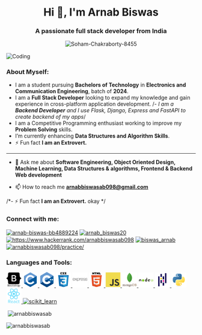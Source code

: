 <h1 align="center">Hi 👋, I'm Arnab Biswas</h1>
<h3 align="center">A passionate full stack developer from India</h3>

<p align="center"> <img src="https://komarev.com/ghpvc/?username=Soham-Chakraborty-8455&label=Profile%20views&color=0e75b6&style=flat" alt="Soham-Chakraborty-8455" /> </p>

<img align="center" alt="Coding" width="400" src="https://cdn.dribbble.com/users/1162077/screenshots/3848914/programmer.gif">

### About Myself:

- I am a student pursuing **Bachelors of Technology** in **Electronics and Communication Engineering**, batch of **2024**.
- I am a **Full Stack Developer** looking to expand my knowledge and gain experience in cross-platform application development.
/*- I am a **Backend Developer** and I use Flask, Django, Express and FastAPI to create backend of my apps*/
- I am a Competitive Programming enthusiast working to improve my **Problem Solving** skills.
- I’m currently enhancing  **Data Structures and Algorithm Skills**.
- ⚡ Fun fact **I am an Extrovert.**
<hr>

- 💬 Ask me about **Software Engineering, Object Oriented Design, Machine Learning, Data Structures & algorithms, Frontend & Backend Web development**

- 📫 How to reach me **arnabbiswasab098@gmail.com**

/*- ⚡ Fun fact **I am an Extrovert.** okay */

<h3 align="left">Connect with me:</h3>
<p align="left">
<a href="https://linkedin.com/in/arnab-biswas-bb4889224" target="blank"><img align="center" src="https://raw.githubusercontent.com/rahuldkjain/github-profile-readme-generator/master/src/images/icons/Social/linked-in-alt.svg" alt="arnab-biswas-bb4889224" height="30" width="40" /></a>
<a href="https://www.codechef.com/users/arnab_biswas20" target="blank"><img align="center" src="https://cdn.jsdelivr.net/npm/simple-icons@3.1.0/icons/codechef.svg" alt="arnab_biswas20" height="30" width="40" /></a>
<a href="https://www.hackerrank.com/https://www.hackerrank.com/arnabbiswasab098" target="blank"><img align="center" src="https://raw.githubusercontent.com/rahuldkjain/github-profile-readme-generator/master/src/images/icons/Social/hackerrank.svg" alt="https://www.hackerrank.com/arnabbiswasab098" height="30" width="40" /></a>
<a href="https://www.leetcode.com/biswas_arnab" target="blank"><img align="center" src="https://raw.githubusercontent.com/rahuldkjain/github-profile-readme-generator/master/src/images/icons/Social/leet-code.svg" alt="biswas_arnab" height="30" width="40" /></a>
<a href="https://auth.geeksforgeeks.org/user/arnabbiswasab098/practice/" target="blank"><img align="center" src="https://raw.githubusercontent.com/rahuldkjain/github-profile-readme-generator/master/src/images/icons/Social/geeks-for-geeks.svg" alt="arnabbiswasab098/practice/" height="30" width="40" /></a>
</p>

<h3 align="left">Languages and Tools:</h3>
<p align="left"> <a href="https://getbootstrap.com" target="_blank" rel="noreferrer"> <img src="https://raw.githubusercontent.com/devicons/devicon/master/icons/bootstrap/bootstrap-plain-wordmark.svg" alt="bootstrap" width="40" height="40"/> </a> <a href="https://www.cprogramming.com/" target="_blank" rel="noreferrer"> <img src="https://raw.githubusercontent.com/devicons/devicon/master/icons/c/c-original.svg" alt="c" width="40" height="40"/> </a> <a href="https://www.w3schools.com/cpp/" target="_blank" rel="noreferrer"> <img src="https://raw.githubusercontent.com/devicons/devicon/master/icons/cplusplus/cplusplus-original.svg" alt="cplusplus" width="40" height="40"/> </a> <a href="https://www.w3schools.com/css/" target="_blank" rel="noreferrer"> <img src="https://raw.githubusercontent.com/devicons/devicon/master/icons/css3/css3-original-wordmark.svg" alt="css3" width="40" height="40"/> </a> <a href="https://expressjs.com" target="_blank" rel="noreferrer"> <img src="https://raw.githubusercontent.com/devicons/devicon/master/icons/express/express-original-wordmark.svg" alt="express" width="40" height="40"/> </a> <a href="https://www.w3.org/html/" target="_blank" rel="noreferrer"> <img src="https://raw.githubusercontent.com/devicons/devicon/master/icons/html5/html5-original-wordmark.svg" alt="html5" width="40" height="40"/> </a> <a href="https://developer.mozilla.org/en-US/docs/Web/JavaScript" target="_blank" rel="noreferrer"> <img src="https://raw.githubusercontent.com/devicons/devicon/master/icons/javascript/javascript-original.svg" alt="javascript" width="40" height="40"/> </a> <a href="https://www.mongodb.com/" target="_blank" rel="noreferrer"> <img src="https://raw.githubusercontent.com/devicons/devicon/master/icons/mongodb/mongodb-original-wordmark.svg" alt="mongodb" width="40" height="40"/> </a> <a href="https://nodejs.org" target="_blank" rel="noreferrer"> <img src="https://raw.githubusercontent.com/devicons/devicon/master/icons/nodejs/nodejs-original-wordmark.svg" alt="nodejs" width="40" height="40"/> </a> <a href="https://pandas.pydata.org/" target="_blank" rel="noreferrer"> <img src="https://raw.githubusercontent.com/devicons/devicon/2ae2a900d2f041da66e950e4d48052658d850630/icons/pandas/pandas-original.svg" alt="pandas" width="40" height="40"/> </a> <a href="https://www.python.org" target="_blank" rel="noreferrer"> <img src="https://raw.githubusercontent.com/devicons/devicon/master/icons/python/python-original.svg" alt="python" width="40" height="40"/> </a> <a href="https://reactjs.org/" target="_blank" rel="noreferrer"> <img src="https://raw.githubusercontent.com/devicons/devicon/master/icons/react/react-original-wordmark.svg" alt="react" width="40" height="40"/> </a> <a href="https://scikit-learn.org/" target="_blank" rel="noreferrer"> <img src="https://upload.wikimedia.org/wikipedia/commons/0/05/Scikit_learn_logo_small.svg" alt="scikit_learn" width="40" height="40"/> </a> </p>

<p>&nbsp;<img align="center" src="https://github-readme-stats.vercel.app/api?username=arnabbiswasab&show_icons=true&locale=en" alt="arnabbiswasab" /></p>

<p><img align="center" src="https://github-readme-streak-stats.herokuapp.com/?user=arnabbiswasab&" alt="arnabbiswasab" /></p>

